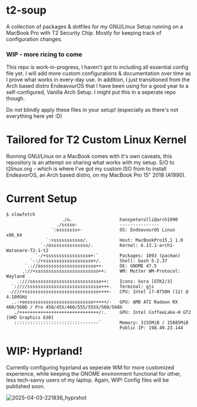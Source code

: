 # t2-soup
A collection of packages & dotfiles for my GNU/Linux Setup running on a MacBook Pro with T2 Security Chip.
Mostly for keeping track of configuration changes.

### WIP - more ricing to come
This repo is work-in-progress, I haven't got to including all essential config file yet. I will add more custom configurations & documentation over time as I prove what works in every-day use.
In addition, I just transitioned from the Arch based distro EndeavourOS that I have been using for a good year to a self-configured, Vanilla Arch Setup. I might put this in a seperate repo though.

Do not blindly apply these files in your setup! (especially as there's not everything here yet :D)

# Tailored for T2 Custom Linux Kernel
Running GNU/Linux on a MacBook comes with it's own caveats, this repository is an attempt on sharing what works with my setup. 
S/O to t2linux.org - which is where I've got my custom ISO from to install EndeavorOS, an Arch based distro, on my MacBook Pro 15" 2018 (A1990). 

# Current Setup
```
$ slowfetch
                     ./o.                  hanspeterolli@arch1990 
                   ./sssso-                --------------- 
                 `:osssssss+-              OS: EndeavourOS Linux x86_64 
               `:+sssssssssso/.            Host: MacBookPro15,1 1.0 
             `-/ossssssssssssso/.          Kernel: 6.13.1-arch1-Watanare-T2-1-t2 
           `-/+sssssssssssssssso+:`        Packages: 1093 (pacman)
         `-:/+sssssssssssssssssso+/.       Shell: bash 5.2.37 
       `.://osssssssssssssssssssso++-      DE: GNOME 47.5 
      .://+ssssssssssssssssssssssso++:     WM: Mutter WM-Protocol: Wayland
    .:///ossssssssssssssssssssssssso++:    Icons: kora [GTK2/3] 
  `:////ssssssssssssssssssssssssssso+++.   Terminal: gjs 
 -////+ssssssssssssssssssssssssssso++++-   CPU: Intel i7-8750H (12) @ 4.100GHz 
  ..-+oosssssssssssssssssssssssso+++++/-   GPU: AMD ATI Radeon RX 460/560D / Pro 450/455/460/555/555X/560/560X 
   ./++++++++++++++++++++++++++++++/:.     GPU: Intel CoffeeLake-H GT2 [UHD Graphics 630] 
   :::::::::::::::::::::::::-------`       Memory: 3155MiB / 15885MiB
                                           Public IP: 198.49.23.144

```
                                           

# WIP: Hyprland!

Currently configuring hyprland as seperate WM for more customized experience, while keeping the GNOME environment functional for other, less tech-savvy users of my laptop. 
Again, WIP! Config files will be published soon.

![2025-04-03-221836_hyprshot](https://github.com/user-attachments/assets/275fb9b6-c639-47a7-b3a5-bbaca228d70e)

                                                                   
                                                                   
